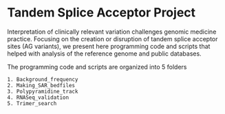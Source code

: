 # Tandem Splice Acceptor Project

Interpretation of clinically relevant variation challenges genomic medicine practice. Focusing on the creation or disruption of tandem splice acceptor sites (AG variants), we present here programming code and scripts that helped with analysis of the reference genome and public databases. 

The programming code and scripts are organized into 5 folders
```
1. Background_frequency
2. Making_SAR_bedfiles
3. Polypyramidine_track
4. RNASeq_validation
5. Trimer_search
```
